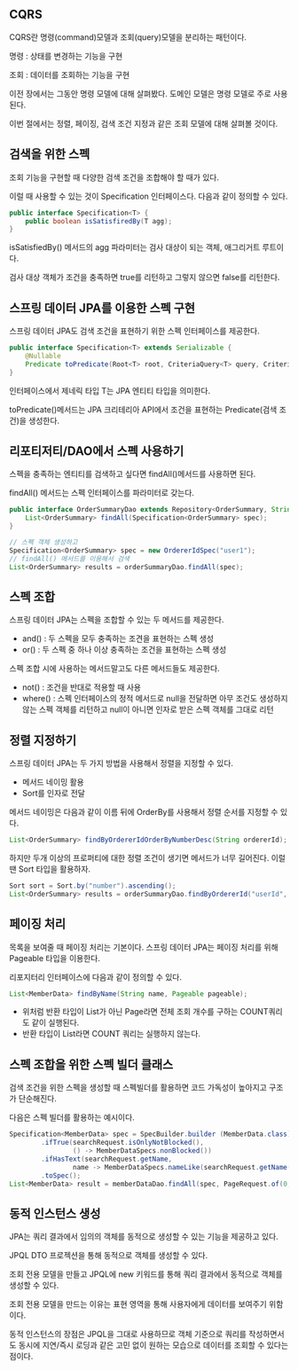 ## CQRS

CQRS란 명령(command)모델과 조회(query)모델을 분리하는 패턴이다.

명령 : 상태를 변경하는 기능을 구현

조회 : 데이터를 조회하는 기능을 구현

이전 장에서는 그동안 명령 모델에 대해 살펴봤다. 도메인 모델은 명령 모델로 주로 사용된다.

이번 절에서는 정렬, 페이징, 검색 조건 지정과 같은 조회 모델에 대해 살펴볼 것이다.

## 검색을 위한 스펙

조회 기능을 구현할 때 다양한 검색 조건을 조합해야 할 때가 있다.

이럴 때 사용할 수 있는 것이 Specification 인터페이스다. 다음과 같이 정의할 수 있다.

```java
public interface Specification<T> {
	public boolean isSatisfiredBy(T agg);
}
```

isSatisfiedBy() 메서드의 agg 파라미터는 검사 대상이 되는 객체, 애그리거트 루트이다.

검사 대상 객체가 조건을 충족하면 true를 리턴하고 그렇지 않으면 false를 리턴한다.

## 스프링 데이터 JPA를 이용한 스펙 구현

스프링 데이터 JPA도 검색 조건을 표현하기 위한 스펙 인터페이스를 제공한다.

```java
public interface Specification<T> extends Serializable {
	@Nullable
	Predicate toPredicate(Root<T> root, CriteriaQuery<T> query, CriteriaBuilder cb);
}
```

인터페이스에서 제네릭 타입 T는 JPA 엔티티 타입을 의미한다.

toPredicate()메서드는 JPA 크리테리아 API에서 조건을 표현하는 Predicate(검색 조건)을 생성한다.

## 리포티저티/DAO에서 스펙 사용하기

스펙을 충족하는 엔티티를 검색하고 싶다면 findAll()메서드를 사용하면 된다.

findAll() 메서드는 스펙 인터페이스를 파라미터로 갖는다.

```java
public interface OrderSummaryDao extends Repository<OrderSummary, String> {
    List<OrderSummary> findAll(Specification<OrderSummary> spec);
}

// 스펙 객체 생성하고
Specification<OrderSummary> spec = new OrdererIdSpec("user1");
// findAll() 메서드를 이용해서 검색
List<OrderSummary> results = orderSummaryDao.findAll(spec);
```

## 스펙 조합

스프링 데이터 JPA는 스펙을 조합할 수 있는 두 메서드를 제공한다.

- and() : 두 스펙을 모두 충족하는 조견을 표현하는 스펙 생성
- or() : 두 스펙 중 하나 이상 충족하는 조건을 표현하는 스펙 생성

스펙 조합 시에 사용하는 메서드말고도 다른 메서드들도 제공한다.

- not() : 조건을 반대로 적용할 때 사용
- where() : 스펙 인터페이스의 정적 메서드로 null을 전달하면 아무 조건도 생성하지 않는 스펙 객체를 리턴하고 null이 아니면 인자로 받은 스펙 객체를 그대로 리턴

## 정렬 지정하기

스프링 데이터 JPA는 두 가지 방법을 사용해서 정렬을 지정할 수 있다.

- 메서드 네이밍 활용
- Sort를 인자로 전달

메서드 네이밍은 다음과 같이 이름 뒤에 OrderBy를 사용해서 정렬 순서를 지정할 수 있다.

```java
List<OrderSummary> findByOrdererIdOrderByNumberDesc(String ordererId);
```

하지만 두개 이상의 프로퍼티에 대한 정렬 조건이 생기면 메서드가 너무 길어진다. 이럴 땐 Sort 타입을 활용하자.

```java
Sort sort = Sort.by("number").ascending();
List<OrderSummary> results = orderSummaryDao.findByOrdererId("userId", sort);
```

## 페이징 처리

목록을 보여줄 때 페이징 처리는 기본이다. 스프링 데이터 JPA는 페이징 처리를 위해 Pageable 타입을 이용한다.

리포지터리 인터페이스에 다음과 같이 정의할 수 있다.

```java
List<MemberData> findByName(String name, Pageable pageable);
```

- 위처럼 반환 타입이 List가 아닌 Page라면 전체 조회 개수를 구하는 COUNT쿼리도 같이 실행된다.
- 반환 타입이 List라면 COUNT 쿼리는 실행하지 않는다.

## 스펙 조합을 위한 스펙 빌더 클래스

검색 조건을 위한 스펙을 생성할 때 스펙빌더를 활용하면 코드 가독성이 높아지고 구조가 단순해진다.

다음은 스펙 빌더를 활용하는 예시이다.

```java
Specification<MemberData> spec = SpecBuilder.builder (MemberData.class)
		.ifTrue(searchRequest.isOnlyNotBlocked(),
        		() -> MemberDataSpecs.nonBlocked())
		.ifHasText(searchRequest.getName,
        		name -> MemberDataSpecs.nameLike(searchRequest.getName()))
		.toSpec();
List<MemberData> result = memberDataDao.findAll(spec, PageRequest.of(0, 5));
```

## 동적 인스턴스 생성

JPA는 쿼리 결과에서 임의의 객체를 동적으로 생성할 수 있는 기능을 제공하고 있다.

JPQL DTO 프로젝션을 통해 동적으로 객체를 생성할 수 있다.

조회 전용 모델을 만들고 JPQL에 new 키워드를 통해 쿼리 결과에서 동적으로 객체를 생성할 수 있다.

조회 전용 모델을 만드는 이유는 표현 영역을 통해 사용자에게 데이터를 보여주기 위함이다.

동적 인스턴스의 장점은 JPQL을 그대로 사용하므로 객체 기준으로 쿼리를 작성하면서도 동시에 지연/즉시 로딩과 같은 고민 없이 원하는 모습으로 데이터를 조회할 수 있다는 점이다.